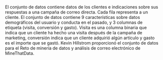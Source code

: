 El conjunto de datos contiene datos de los clientes e indicaciones sobre sus respuestas a una campaña de correo directa. Cada fila representa a un cliente. El conjunto de datos contiene 9 características sobre datos demográficos del usuario y conducta en el pasado, y 3 columnas de etiqueta (visita, conversión y gasto). Visita es una columna binaria que indica que un cliente ha hecho una visita después de la campaña de marketing, conversión indica que un cliente adquirió algún artículo y gasto es el importe que se gastó. Kevin Hillstrom proporcionó el conjunto de datos para el Reto de minería de datos y análisis de correo electrónico de MineThatData.

<!---HONumber=Oct15_HO3-->